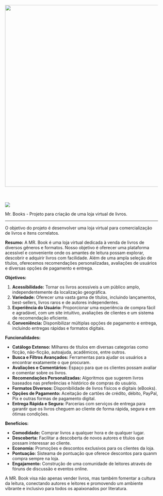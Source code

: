 <div align="center">
    <img src="https://github.com/Brain-House/MrBooks/assets/116763922/01cce595-8993-4e3f-a017-8eb461aece75" width="600px"/>
</div>

<div>
    <br><br><br>
    <img src="https://github.com/Brain-House/MrBooks/assets/116763922/782ad719-2bf2-4805-a2de-d66b1e1a36c8" heigth="10px"/>
</div>

Mr. Books - Projeto para criação de uma loja virtual de livros.

---

O objetivo do projeto é desenvolver uma loja virtual para comercialização de livros e itens correlatos.

**Resumo:**
A MR. Book é uma loja virtual dedicada à venda de livros de diversos gêneros e formatos. Nosso objetivo é oferecer uma plataforma acessível e conveniente onde os amantes de leitura possam explorar, descobrir e adquirir livros com facilidade. Além de uma ampla seleção de títulos, oferecemos recomendações personalizadas, avaliações de usuários e diversas opções de pagamento e entrega.

**Objetivos:**
1. **Acessibilidade:** Tornar os livros acessíveis a um público amplo, independentemente da localização geográfica.
2. **Variedade:** Oferecer uma vasta gama de títulos, incluindo lançamentos, best-sellers, livros raros e de autores independentes.
3. **Experiência do Usuário:** Proporcionar uma experiência de compra fácil e agradável, com um site intuitivo, avaliações de clientes e um sistema de recomendação eficiente.
4. **Conveniência:** Disponibilizar múltiplas opções de pagamento e entrega, incluindo entregas rápidas e formatos digitais.

**Funcionalidades:**
- **Catálogo Extenso:** Milhares de títulos em diversas categorias como ficção, não-ficção, autoajuda, acadêmicos, entre outros.
- **Busca e Filtros Avançados:** Ferramentas para ajudar os usuários a encontrar exatamente o que procuram.
- **Avaliações e Comentários:** Espaço para que os clientes possam avaliar e comentar sobre os livros.
- **Recomendações Personalizadas:** Algoritmos que sugerem livros baseados nas preferências e histórico de compras do usuário.
- **Formatos Diversos:** Disponibilidade de livros físicos e digitais (eBooks).
- **Opções de Pagamento:** Aceitação de cartões de crédito, débito, PayPal, Pix e outras formas de pagamento digital.
- **Entrega Rápida e Segura:** Parcerias com serviços de entrega para garantir que os livros cheguem ao cliente de forma rápida, segura e em ótimas condições.

**Benefícios:**
- **Comodidade:** Comprar livros a qualquer hora e de qualquer lugar.
- **Descoberta:** Facilitar a descoberta de novos autores e títulos que possam interessar ao cliente.
- **Economia:** Promoções e descontos exclusivos para os clientes da loja.
- **Pontuação:** Sisteama de pontuação que oferece descontos para quanm compra sempre na loja.
- **Engajamento:** Construção de uma comunidade de leitores através de fóruns de discussão e eventos online.

A MR. Book visa não apenas vender livros, mas também fomentar a cultura da leitura, conectando autores e leitores e promovendo um ambiente vibrante e inclusivo para todos os apaixonados por literatura.
